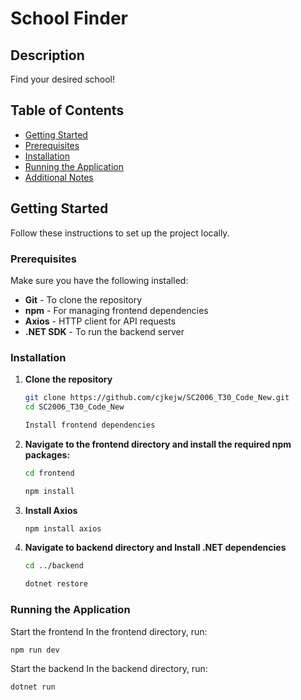 # School Finder

## Description
Find your desired school!

## Table of Contents

- [Getting Started](#getting-started)
- [Prerequisites](#prerequisites)
- [Installation](#installation)
- [Running the Application](#running-the-application)
- [Additional Notes](#additional-notes)

## Getting Started

Follow these instructions to set up the project locally.

### Prerequisites

Make sure you have the following installed:

- **Git** - To clone the repository
- **npm** - For managing frontend dependencies
- **Axios** - HTTP client for API requests
- **.NET SDK** - To run the backend server

### Installation

1. **Clone the repository**

   ```bash
   git clone https://github.com/cjkejw/SC2006_T30_Code_New.git
   cd SC2006_T30_Code_New

   Install frontend dependencies

2. **Navigate to the frontend directory and install the required npm packages:**

   ```bash
   cd frontend
   ```
    ```bash
    npm install
   ```

 

3. **Install Axios**
   ```bash
   npm install axios
   ```

4. **Navigate to backend directory and Install .NET dependencies**
   ```bash
   cd ../backend
   ```
    ```bash
   dotnet restore
   ```
### Running the Application
Start the frontend
In the frontend directory, run:
   ```bash
   npm run dev
   ```

Start the backend
In the backend directory, run:
   ```bash
   dotnet run
   ```
